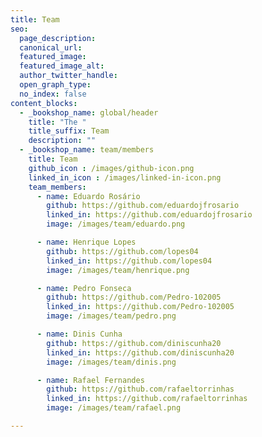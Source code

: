 ```yaml
---
title: Team
seo:
  page_description:
  canonical_url:
  featured_image:
  featured_image_alt:
  author_twitter_handle:
  open_graph_type:
  no_index: false
content_blocks:
  - _bookshop_name: global/header
    title: "The "
    title_suffix: Team
    description: ""
  - _bookshop_name: team/members
    title: Team
    github_icon : /images/github-icon.png
    linked_in_icon : /images/linked-in-icon.png
    team_members:
      - name: Eduardo Rosário
        github: https://github.com/eduardojfrosario
        linked_in: https://github.com/eduardojfrosario
        image: /images/team/eduardo.png

      - name: Henrique Lopes
        github: https://github.com/lopes04
        linked_in: https://github.com/lopes04
        image: /images/team/henrique.png

      - name: Pedro Fonseca
        github: https://github.com/Pedro-102005
        linked_in: https://github.com/Pedro-102005
        image: /images/team/pedro.png

      - name: Dinis Cunha
        github: https://github.com/diniscunha20
        linked_in: https://github.com/diniscunha20
        image: /images/team/dinis.png

      - name: Rafael Fernandes
        github: https://github.com/rafaeltorrinhas
        linked_in: https://github.com/rafaeltorrinhas
        image: /images/team/rafael.png

---
```

